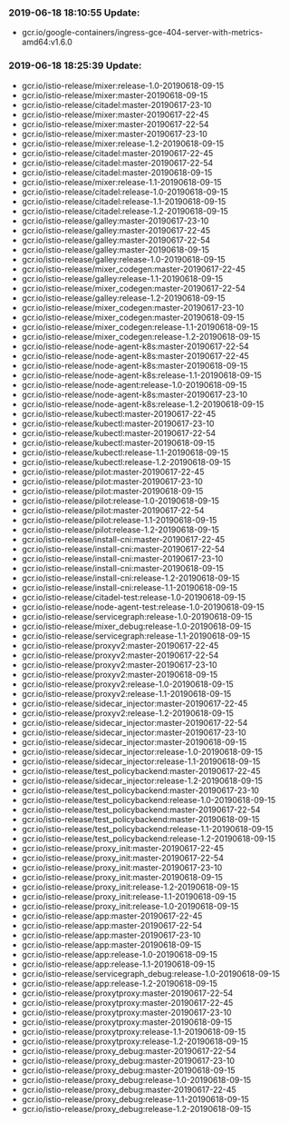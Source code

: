 ### 2019-06-18 18:10:55 Update:

- gcr.io/google-containers/ingress-gce-404-server-with-metrics-amd64:v1.6.0
### 2019-06-18 18:25:39 Update:

- gcr.io/istio-release/mixer:release-1.0-20190618-09-15
- gcr.io/istio-release/mixer:master-20190618-09-15
- gcr.io/istio-release/citadel:master-20190617-23-10
- gcr.io/istio-release/mixer:master-20190617-22-45
- gcr.io/istio-release/mixer:master-20190617-22-54
- gcr.io/istio-release/mixer:master-20190617-23-10
- gcr.io/istio-release/mixer:release-1.2-20190618-09-15
- gcr.io/istio-release/citadel:master-20190617-22-45
- gcr.io/istio-release/citadel:master-20190617-22-54
- gcr.io/istio-release/citadel:master-20190618-09-15
- gcr.io/istio-release/mixer:release-1.1-20190618-09-15
- gcr.io/istio-release/citadel:release-1.0-20190618-09-15
- gcr.io/istio-release/citadel:release-1.1-20190618-09-15
- gcr.io/istio-release/citadel:release-1.2-20190618-09-15
- gcr.io/istio-release/galley:master-20190617-23-10
- gcr.io/istio-release/galley:master-20190617-22-45
- gcr.io/istio-release/galley:master-20190617-22-54
- gcr.io/istio-release/galley:master-20190618-09-15
- gcr.io/istio-release/galley:release-1.0-20190618-09-15
- gcr.io/istio-release/mixer_codegen:master-20190617-22-45
- gcr.io/istio-release/galley:release-1.1-20190618-09-15
- gcr.io/istio-release/mixer_codegen:master-20190617-22-54
- gcr.io/istio-release/galley:release-1.2-20190618-09-15
- gcr.io/istio-release/mixer_codegen:master-20190617-23-10
- gcr.io/istio-release/mixer_codegen:master-20190618-09-15
- gcr.io/istio-release/mixer_codegen:release-1.1-20190618-09-15
- gcr.io/istio-release/mixer_codegen:release-1.2-20190618-09-15
- gcr.io/istio-release/node-agent-k8s:master-20190617-22-54
- gcr.io/istio-release/node-agent-k8s:master-20190617-22-45
- gcr.io/istio-release/node-agent-k8s:master-20190618-09-15
- gcr.io/istio-release/node-agent-k8s:release-1.1-20190618-09-15
- gcr.io/istio-release/node-agent:release-1.0-20190618-09-15
- gcr.io/istio-release/node-agent-k8s:master-20190617-23-10
- gcr.io/istio-release/node-agent-k8s:release-1.2-20190618-09-15
- gcr.io/istio-release/kubectl:master-20190617-22-45
- gcr.io/istio-release/kubectl:master-20190617-23-10
- gcr.io/istio-release/kubectl:master-20190617-22-54
- gcr.io/istio-release/kubectl:master-20190618-09-15
- gcr.io/istio-release/kubectl:release-1.1-20190618-09-15
- gcr.io/istio-release/kubectl:release-1.2-20190618-09-15
- gcr.io/istio-release/pilot:master-20190617-22-45
- gcr.io/istio-release/pilot:master-20190617-23-10
- gcr.io/istio-release/pilot:master-20190618-09-15
- gcr.io/istio-release/pilot:release-1.0-20190618-09-15
- gcr.io/istio-release/pilot:master-20190617-22-54
- gcr.io/istio-release/pilot:release-1.1-20190618-09-15
- gcr.io/istio-release/pilot:release-1.2-20190618-09-15
- gcr.io/istio-release/install-cni:master-20190617-22-45
- gcr.io/istio-release/install-cni:master-20190617-22-54
- gcr.io/istio-release/install-cni:master-20190617-23-10
- gcr.io/istio-release/install-cni:master-20190618-09-15
- gcr.io/istio-release/install-cni:release-1.2-20190618-09-15
- gcr.io/istio-release/install-cni:release-1.1-20190618-09-15
- gcr.io/istio-release/citadel-test:release-1.0-20190618-09-15
- gcr.io/istio-release/node-agent-test:release-1.0-20190618-09-15
- gcr.io/istio-release/servicegraph:release-1.0-20190618-09-15
- gcr.io/istio-release/mixer_debug:release-1.0-20190618-09-15
- gcr.io/istio-release/servicegraph:release-1.1-20190618-09-15
- gcr.io/istio-release/proxyv2:master-20190617-22-45
- gcr.io/istio-release/proxyv2:master-20190617-22-54
- gcr.io/istio-release/proxyv2:master-20190617-23-10
- gcr.io/istio-release/proxyv2:master-20190618-09-15
- gcr.io/istio-release/proxyv2:release-1.0-20190618-09-15
- gcr.io/istio-release/proxyv2:release-1.1-20190618-09-15
- gcr.io/istio-release/sidecar_injector:master-20190617-22-45
- gcr.io/istio-release/proxyv2:release-1.2-20190618-09-15
- gcr.io/istio-release/sidecar_injector:master-20190617-22-54
- gcr.io/istio-release/sidecar_injector:master-20190617-23-10
- gcr.io/istio-release/sidecar_injector:master-20190618-09-15
- gcr.io/istio-release/sidecar_injector:release-1.0-20190618-09-15
- gcr.io/istio-release/sidecar_injector:release-1.1-20190618-09-15
- gcr.io/istio-release/test_policybackend:master-20190617-22-45
- gcr.io/istio-release/sidecar_injector:release-1.2-20190618-09-15
- gcr.io/istio-release/test_policybackend:master-20190617-23-10
- gcr.io/istio-release/test_policybackend:release-1.0-20190618-09-15
- gcr.io/istio-release/test_policybackend:master-20190617-22-54
- gcr.io/istio-release/test_policybackend:master-20190618-09-15
- gcr.io/istio-release/test_policybackend:release-1.1-20190618-09-15
- gcr.io/istio-release/test_policybackend:release-1.2-20190618-09-15
- gcr.io/istio-release/proxy_init:master-20190617-22-45
- gcr.io/istio-release/proxy_init:master-20190617-22-54
- gcr.io/istio-release/proxy_init:master-20190617-23-10
- gcr.io/istio-release/proxy_init:master-20190618-09-15
- gcr.io/istio-release/proxy_init:release-1.2-20190618-09-15
- gcr.io/istio-release/proxy_init:release-1.1-20190618-09-15
- gcr.io/istio-release/proxy_init:release-1.0-20190618-09-15
- gcr.io/istio-release/app:master-20190617-22-45
- gcr.io/istio-release/app:master-20190617-22-54
- gcr.io/istio-release/app:master-20190617-23-10
- gcr.io/istio-release/app:master-20190618-09-15
- gcr.io/istio-release/app:release-1.0-20190618-09-15
- gcr.io/istio-release/app:release-1.1-20190618-09-15
- gcr.io/istio-release/servicegraph_debug:release-1.0-20190618-09-15
- gcr.io/istio-release/app:release-1.2-20190618-09-15
- gcr.io/istio-release/proxytproxy:master-20190617-22-54
- gcr.io/istio-release/proxytproxy:master-20190617-22-45
- gcr.io/istio-release/proxytproxy:master-20190617-23-10
- gcr.io/istio-release/proxytproxy:master-20190618-09-15
- gcr.io/istio-release/proxytproxy:release-1.1-20190618-09-15
- gcr.io/istio-release/proxytproxy:release-1.2-20190618-09-15
- gcr.io/istio-release/proxy_debug:master-20190617-22-54
- gcr.io/istio-release/proxy_debug:master-20190617-23-10
- gcr.io/istio-release/proxy_debug:master-20190618-09-15
- gcr.io/istio-release/proxy_debug:release-1.0-20190618-09-15
- gcr.io/istio-release/proxy_debug:master-20190617-22-45
- gcr.io/istio-release/proxy_debug:release-1.1-20190618-09-15
- gcr.io/istio-release/proxy_debug:release-1.2-20190618-09-15
